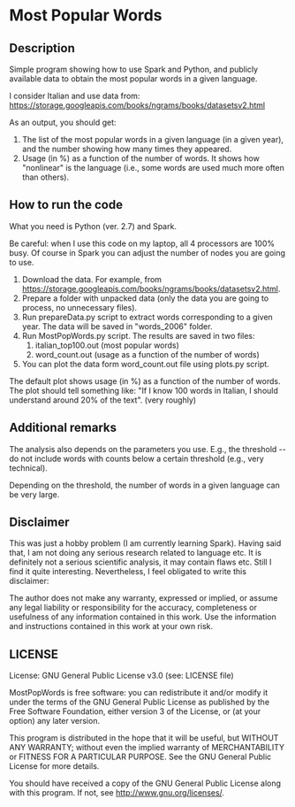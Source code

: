 # Most Popular Words

## Description

Simple program showing how to use Spark and Python, and publicly available data to 
obtain the most popular words in a given language.

I consider Italian and use data from:
https://storage.googleapis.com/books/ngrams/books/datasetsv2.html

As an output, you should get:
1) The list of the most popular words in a given language (in a given year), and the number showing how many times they appeared.
2) Usage (in %) as a function of the number of words. It shows how "nonlinear" is the language (i.e., some words
are used much more often than others).

## How to run the code

What you need is Python (ver. 2.7) and Spark.

Be careful: when I use this code on my laptop, all 4 processors are 100% busy. Of course in Spark
you can adjust the number of nodes you are going to use.

1. Download the data. For example, from https://storage.googleapis.com/books/ngrams/books/datasetsv2.html.
2. Prepare a folder with unpacked data (only the data you are going to process, no unnecessary files).
3. Run prepareData.py script to extract words corresponding to a given year. The data will be saved in "words_2006" folder.
4. Run MostPopWords.py script. The results are saved in two files:
	1) italian_top100.out (most popular words)
	2) word_count.out (usage as a function of the number of words)
5. You can plot the data form word_count.out file using plots.py script.

The default plot shows usage (in %) as a function of the number of words. 
The plot should tell something like: "If I know 100 words in Italian, 
I should understand around 20% of the text". (very roughly)

## Additional remarks

The analysis also depends on the parameters you use. E.g., the threshold -- 
do not include words with counts below a certain threshold (e.g., very technical).

Depending on the threshold, the number of words in a given language can be very large.

## Disclaimer

This was just a hobby problem (I am currently learning Spark). Having said that, 
I am not doing any serious research related to language etc. It is definitely 
not a serious scientific analysis, it may contain flaws etc. 
Still I find it quite interesting. Nevertheless, I feel obligated to write this disclaimer:

The author does not make any warranty, expressed or implied, or assume any legal liability or 
responsibility for the accuracy, completeness or usefulness of any information contained in this work. 
Use the information and instructions contained in this work at your own risk.

## LICENSE

License: GNU General Public License v3.0 (see: LICENSE file)

MostPopWords is free software: you can redistribute it and/or modify
it under the terms of the GNU General Public License as published by
the Free Software Foundation, either version 3 of the License, or
(at your option) any later version.

This program is distributed in the hope that it will be useful,
but WITHOUT ANY WARRANTY; without even the implied warranty of
MERCHANTABILITY or FITNESS FOR A PARTICULAR PURPOSE.  See the
GNU General Public License for more details.

You should have received a copy of the GNU General Public License
along with this program.  If not, see <http://www.gnu.org/licenses/>.
